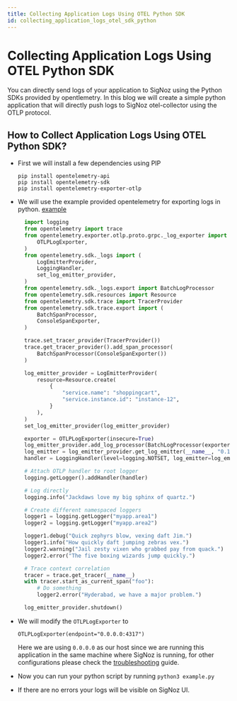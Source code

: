 ```yaml
---
title: Collecting Application Logs Using OTEL Python SDK
id: collecting_application_logs_otel_sdk_python
---
```


# Collecting Application Logs Using OTEL Python SDK

You can directly send logs of your application to SigNoz using the Python SDKs provided by opentlemetry.
In this blog we will create a simple python application that will directly push logs to SigNoz otel-collector using the OTLP protocol. 

## How to Collect Application Logs Using OTEL Python SDK?

* First we will install a few dependencies using PIP
  ```
  pip install opentelemetry-api
  pip install opentelemetry-sdk
  pip install opentelemetry-exporter-otlp
  ```

* We will use the example provided opentelemetry for exporting logs in python. [example](https://github.com/open-telemetry/opentelemetry-python/tree/main/docs/examples/logs)
  ```python
    import logging
    from opentelemetry import trace
    from opentelemetry.exporter.otlp.proto.grpc._log_exporter import (
        OTLPLogExporter,
    )
    from opentelemetry.sdk._logs import (
        LogEmitterProvider,
        LoggingHandler,
        set_log_emitter_provider,
    )
    from opentelemetry.sdk._logs.export import BatchLogProcessor
    from opentelemetry.sdk.resources import Resource
    from opentelemetry.sdk.trace import TracerProvider
    from opentelemetry.sdk.trace.export import (
        BatchSpanProcessor,
        ConsoleSpanExporter,
    )

    trace.set_tracer_provider(TracerProvider())
    trace.get_tracer_provider().add_span_processor(
        BatchSpanProcessor(ConsoleSpanExporter())
    )

    log_emitter_provider = LogEmitterProvider(
        resource=Resource.create(
            {
                "service.name": "shoppingcart",
                "service.instance.id": "instance-12",
            }
        ),
    )
    set_log_emitter_provider(log_emitter_provider)

    exporter = OTLPLogExporter(insecure=True)
    log_emitter_provider.add_log_processor(BatchLogProcessor(exporter))
    log_emitter = log_emitter_provider.get_log_emitter(__name__, "0.1")
    handler = LoggingHandler(level=logging.NOTSET, log_emitter=log_emitter)

    # Attach OTLP handler to root logger
    logging.getLogger().addHandler(handler)

    # Log directly
    logging.info("Jackdaws love my big sphinx of quartz.")

    # Create different namespaced loggers
    logger1 = logging.getLogger("myapp.area1")
    logger2 = logging.getLogger("myapp.area2")

    logger1.debug("Quick zephyrs blow, vexing daft Jim.")
    logger1.info("How quickly daft jumping zebras vex.")
    logger2.warning("Jail zesty vixen who grabbed pay from quack.")
    logger2.error("The five boxing wizards jump quickly.")

    # Trace context correlation
    tracer = trace.get_tracer(__name__)
    with tracer.start_as_current_span("foo"):
        # Do something
        logger2.error("Hyderabad, we have a major problem.")

    log_emitter_provider.shutdown()
  ```

* We will modify the `OTLPLogExporter` to 
  ```
  OTLPLogExporter(endpoint="0.0.0.0:4317")
  ```
  Here we are using `0.0.0.0` as our host since we are running this application in the same machine where SigNoz is running, for other configurations please check the 
 [troubleshooting](../install/troubleshooting.md#signoz-otel-collector-address-grid) guide.

* Now you can run your python script by running `python3 example.py`
* If there are no errors your logs will be visible on SigNoz UI.
  
